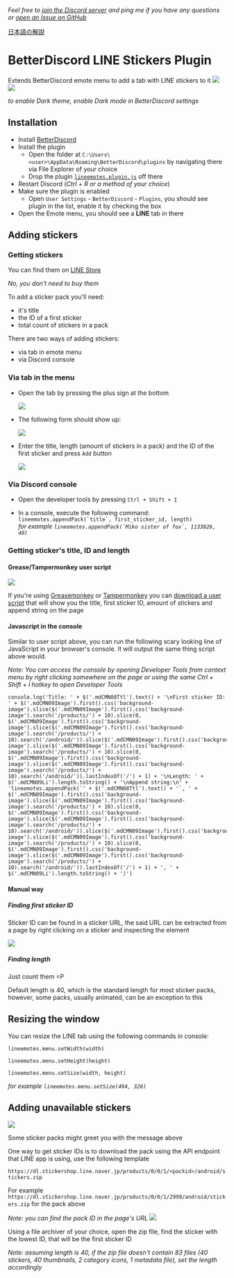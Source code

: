 _Feel free to [join the Discord server](https://discordapp.com/invite/wCX6K8q) and ping me if you have any questions or [open an Issue on GitHub](https://github.com/awaken1ng/bd-linestickers/issues)_

[日本語の解説](README_ja.md)

# BetterDiscord LINE Stickers Plugin

Extends BetterDiscord emote menu to add a tab with LINE stickers to it
[![](https://camo.githubusercontent.com/6b145ba99071dd660d1ac866cc507e74de704874/68747470733a2f2f63646e2e646973636f72646170702e636f6d2f6174746163686d656e74732f3233313434323233333138343734373534302f3332333539363635363935343137393538352f756e6b6e6f776e2e706e67)]()
[![](https://camo.githubusercontent.com/84a146ee8b202df573c4c4303759ea19a8b150ee/68747470733a2f2f63646e2e646973636f72646170702e636f6d2f6174746163686d656e74732f3233313434323233333138343734373534302f3332333539363637393032303431323932382f756e6b6e6f776e2e706e67)]()

*to enable Dark theme, enable Dark mode in BetterDiscord settings*

## Installation

* Install [BetterDiscord](https://betterdiscord.net/)
* Install the plugin
	* Open the folder at `C:\Users\<user>\AppData\Roaming\BetterDiscord\plugins` by navigating there via File Explorer of your choice
  * Drop the plugin [`lineemotes.plugin.js`](https://raw.githubusercontent.com/awaken1ng/bd-linestickers/master/dist/lineemotes.plugin.js) off there
*  Restart Discord (*Ctrl + R or a method of your choice*)
* Make sure the plugin is enabled
  * Open `User Settings` - `BetterDiscord` - `Plugins`, you should see plugin in the list, enable it by checking the box
* Open the Emote menu, you should see a **LINE** tab in there


## Adding stickers

### Getting stickers

You can find them on [LINE Store](https://store.line.me/home/en)

*No, you don't need to buy them*

To add a sticker pack you'll need:
* it's title
* the ID of a first sticker
* total count of stickers in a pack

There are two ways of adding stickers:
* via tab in emote menu
* via Discord console

### Via tab in the menu

* Open the tab by pressing the plus sign at the bottom

  ![](https://camo.githubusercontent.com/c1f110a58855ef1f197fae9f3fc5f17feee2ba79/68747470733a2f2f63646e2e646973636f72646170702e636f6d2f6174746163686d656e74732f3233313434323233333138343734373534302f3332333630313937353139373330323738352f756e6b6e6f776e2e706e67)

* The following form should show up:

  ![](https://camo.githubusercontent.com/b679d291fabdb1fc8a6ce36917d68275f31a963c/68747470733a2f2f63646e2e646973636f72646170702e636f6d2f6174746163686d656e74732f3233313434323233333138343734373534302f3332333630323130313939313234333737382f756e6b6e6f776e2e706e67)

* Enter the title, length (amount of stickers in a pack) and the ID of the first sticker and press `Add` button

  ![](https://camo.githubusercontent.com/756765fef0bc6a58ea242015d0bab7481c210e5a/68747470733a2f2f63646e2e646973636f72646170702e636f6d2f6174746163686d656e74732f3233313434323233333138343734373534302f3332333630323332323536313137313435382f756e6b6e6f776e2e706e67)

### Via Discord console

* Open the developer tools by pressing `Ctrl + Shift + I`

* In a console, execute the following command: ``lineemotes.appendPack(`title`, first_sticker_id, length)``
<br> *for example ``lineemotes.appendPack(`Miko sister of fox`, 1133826, 40)``*


### Getting sticker's title, ID and length

#### Grease/Tampermonkey user script
[![](https://camo.githubusercontent.com/90e0741670663dbc6e414478d793b5a50ffbb2cb/68747470733a2f2f63646e2e646973636f72646170702e636f6d2f6174746163686d656e74732f3233313434323233333138343734373534302f3331303138363631353934313336353736302f756e6b6e6f776e2e706e67)](https://greasyfork.org/en/scripts/23630)

If you're using [Greasemonkey](https://addons.mozilla.org/en-US/firefox/addon/greasemonkey/) or [Tampermonkey](https://chrome.google.com/webstore/detail/tampermonkey/dhdgffkkebhmkfjojejmpbldmpobfkfo) you can [download a user script](https://greasyfork.org/en/scripts/23630) that will show you the title, first sticker ID, amount of stickers and append string on the page

#### Javascript in the console
Similar to user script above, you can run the following scary looking line of JavaScript in your browser's console. It will output the same thing script above would.

*Note: You can access the console by opening Developer Tools from context menu by right clicking somewhere on the page or using the same Ctrl + Shift + I hotkey to open Developer Tools*

```
console.log('Title: ' + $('.mdCMN08Ttl').text() + '\nFirst sticker ID: ' + $('.mdCMN09Image').first().css('background-image').slice($('.mdCMN09Image').first().css('background-image').search('/products/') + 10).slice(0, $('.mdCMN09Image').first().css('background-image').slice($('.mdCMN09Image').first().css('background-image').search('/products/') + 10).search('/android/')).slice($('.mdCMN09Image').first().css('background-image').slice($('.mdCMN09Image').first().css('background-image').search('/products/') + 10).slice(0, $('.mdCMN09Image').first().css('background-image').slice($('.mdCMN09Image').first().css('background-image').search('/products/') + 10).search('/android/')).lastIndexOf('/') + 1) + '\nLength: ' + $('.mdCMN09Li').length.toString() + '\nAppend string:\n' + 'lineemotes.appendPack(`' + $('.mdCMN08Ttl').text() + '`, ' + $('.mdCMN09Image').first().css('background-image').slice($('.mdCMN09Image').first().css('background-image').search('/products/') + 10).slice(0, $('.mdCMN09Image').first().css('background-image').slice($('.mdCMN09Image').first().css('background-image').search('/products/') + 10).search('/android/')).slice($('.mdCMN09Image').first().css('background-image').slice($('.mdCMN09Image').first().css('background-image').search('/products/') + 10).slice(0, $('.mdCMN09Image').first().css('background-image').slice($('.mdCMN09Image').first().css('background-image').search('/products/') + 10).search('/android/')).lastIndexOf('/') + 1) + ', ' + $('.mdCMN09Li').length.toString() + ')')
```

#### Manual way
##### Finding first sticker ID
Sticker ID can be found in a sticker URL, the said URL can be extracted from a page by right clicking on a sticker and inspecting the element

![](https://camo.githubusercontent.com/78635b5611f1cb82378737c741dd3a3c255569e7/68747470733a2f2f63646e2e646973636f72646170702e636f6d2f6174746163686d656e74732f3233313434323233333138343734373534302f3331303139333031353831353739383738362f756e6b6e6f776e2e706e67)

##### Finding length
Just count them =P

Default length is 40, which is the standard length for most sticker packs, however, some packs, usually animated, can be an exception to this

## Resizing the window

You can resize the LINE tab using the following commands in console:

`lineemotes.menu.setWidth(width)`

`lineemotes.menu.setHeight(height)`

`lineemotes.menu.setSize(width, height)`

*for example `lineemotes.menu.setSize(494, 326)`*

## Adding unavailable stickers
[![](https://camo.githubusercontent.com/6a6c9d4febc36ae58e9e0f7577aab1756a020f70/68747470733a2f2f696d616765732d312e646973636f72646170702e6e65742f2e654a774e7955734f7779414d414e47376341444d78355130743045456b61674a52746852466c5876586d6235357176756361705637534b64563444743445786a30797730556932364574577a704836777a6e5242456b6c3576306f54427563746f6e50653277556a786f426d556c6a4d793367625a2d453948397a74302d687075726571666e384642434c532e72394b32513273713566664d526b786a6f466175426d7a30663755)](https://store.line.me/stickershop/product/2999/ja)

Some sticker packs might greet you with the message above

One way to get sticker IDs is to download the pack using the API endpoint that LINE app is using, use the following template

`https://dl.stickershop.line.naver.jp/products/0/0/1/<packid>/android/stickers.zip`

For example `https://dl.stickershop.line.naver.jp/products/0/0/1/2999/android/stickers.zip` for the pack above

*Note: you can find the pack ID in the page's URL*
![](https://camo.githubusercontent.com/fe841f6288a0dd1c28c161494ed36d4a97f6acca/68747470733a2f2f63646e2e646973636f72646170702e636f6d2f6174746163686d656e74732f3233313434323233333138343734373534302f3331303139343039333631333531343737342f756e6b6e6f776e2e706e67)

Using a file archiver of your choice, open the zip file, find the sticker with the lowest ID, that will be the first sticker ID

*Note: assuming length is 40, if the zip file doesn't contain 83 files (40 stickers, 40 thumbnails, 2 category icons, 1 metadata file), set the length accordingly*
